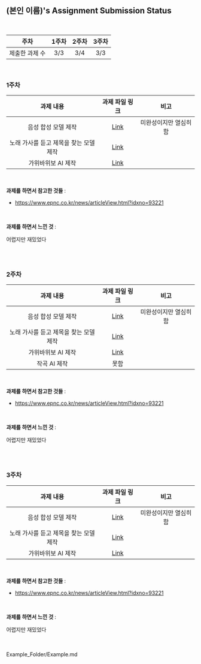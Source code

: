 ## (본인 이름)'s Assignment Submission Status

<br>

| 주차 | 1주차 | 2주차 | 3주차 |
| :---: | :---: | :---: | :---: |
| 제출한 과제 수 | 3/3 | 3/4 | 3/3 |

<br>

### 1주차

| 과제 내용 | 과제 파일 링크 | 비고 |
| :---: | :---: | :---: |
| 음성 합성 모델 제작 | [Link](https://github.com/mlads-gachon/assignment/blob/main/Example_Folder/test_file1.py) | 미완성이지만 열심히 함 |
| 노래 가사를 듣고 제목을 찾는 모델 제작 | [Link](https://github.com/mlads-gachon/assignment/blob/main/Example_Folder/test_file2.py) |  |
| 가위바위보 AI 제작 | [Link](https://github.com/mlads-gachon/assignment/blob/main/Example_Folder/test_file1.py) |  |

<br>

<b> 과제를 하면서 참고한 것들 </b> :

- https://www.epnc.co.kr/news/articleView.html?idxno=93221

<br>

<b> 과제를 하면서 느낀 것 </b> :

어렵지만 재밌었다

<br>
<br>

### 2주차

| 과제 내용 | 과제 파일 링크 | 비고 |
| :---: | :---: | :---: |
| 음성 합성 모델 제작 | [Link]() | 미완성이지만 열심히 함 |
| 노래 가사를 듣고 제목을 찾는 모델 제작 | [Link]() |  |
| 가위바위보 AI 제작 | [Link]() |  |
| 작곡 AI 제작 | 못함 |  |
<br>

<b> 과제를 하면서 참고한 것들 </b> :

- https://www.epnc.co.kr/news/articleView.html?idxno=93221

<br>

<b> 과제를 하면서 느낀 것 </b> :

어렵지만 재밌었다

<br>
<br>

### 3주차

| 과제 내용 | 과제 파일 링크 | 비고 |
| :---: | :---: | :---: |
| 음성 합성 모델 제작 | [Link]() | 미완성이지만 열심히 함 |
| 노래 가사를 듣고 제목을 찾는 모델 제작 | [Link]() |  |
| 가위바위보 AI 제작 | [Link]() |  |

<br>

<b> 과제를 하면서 참고한 것들 </b> :

- https://www.epnc.co.kr/news/articleView.html?idxno=93221

<br>

<b> 과제를 하면서 느낀 것 </b> :

어렵지만 재밌었다

<br>
<br>Example_Folder/Example.md
